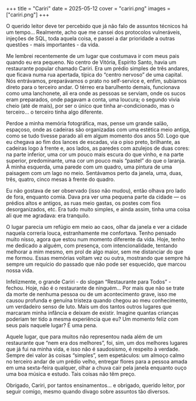 +++
title = "Cariri"
date = 2025-05-12
cover = "cariri.png"
images = ["cariri.png"]
+++

O querido leitor deve ter percebido que já não falo de assuntos técnicos há um tempo… Realmente, acho que me cansei dos protocolos vulneráveis, injeções de SQL, toda aquela coisa, e passei a dar prioridade a outras questões - mais importantes - da vida.   

Me lembrei recentemente de um lugar que costumava ir com meus pais quando eu era pequeno. No centro de Vitória, Espírito Santo, havia um restaurante popular chamado Cariri. Era um prédio simples de três andares, que ficava numa rua apertada, típica do “centro nervoso” de uma capital. Nós entrávamos, preparávamos o prato no self-service e, enfim, subíamos direto para o terceiro andar. O térreo era barulhento demais, funcionava como uma lanchonete, ali era onde as pessoas se serviam, onde os sucos eram preparados, onde pagavam a conta, uma loucura; o segundo vivia cheio (até de mais), por ser o único que tinha ar-condicionado, mas o terceiro... o terceiro tinha algo diferente.   

Perdoe a minha memória fotográfica, mas, pense um grande salão, espaçoso, onde as cadeiras são organizadas com uma estética meio antiga, como se tudo tivesse parado ali em algum momento dos anos 50. Logo que eu chegava ao fim dos lances de escadas, via o piso preto, brilhante, as cadeiras logo à frente e, aos lados, as paredes com azulejos de duas cores: na parte inferior, uma cor um pouco mais escura do que vinho, e na parte superior, predominante, uma cor um pouco mais “pastel” do que o laranja. À minha esquerda, uma parede com um quadro, uma pintura de uma paisagem com um lago no meio. Sentávamos perto da janela, uma, duas, três, quatro, cinco mesas à frente do quadro.   

Eu não gostava de ser observado (isso não mudou), então olhava pro lado de fora, enquanto comia. Dava pra ver uma pequena parte da cidade — os prédios altos e antigos, as ruas meio gastas, os postes com fios desorganizados, etc. Era tudo muito simples, e ainda assim, tinha uma coisa ali que me agradava: era tranquilo.   

O lugar parecia um refúgio em meio ao caos, olhar da janela e ver a cidade naquela correria louca, estranhamente me confortava. Tenho pensado muito nisso, agora que estou num momento diferente da vida. Hoje, tenho me dedicado a alguém, com presença, com intencionalidade, tentando melhorar a mim mesmo, em prol de algo maior, sem me distanciar do que me formou. Essas memórias voltam vez ou outra, mostrando que sempre há sempre um requício do passado que não pode ser esquecido, que marcou nossa vida.  

Infelizmente, o grande Cariri - do slogan “Restaurante para Todos” - fechou. Hoje, não é o restaurante de ninguém... Por mais que não se trate da morte de nenhuma pessoa ou de um acontecimento grave, isso me causou profunda e genuína tristeza quando chegou ao meu conhecimento, um verdadeiro senso de luto. Mais um dos tantos outros lugares que marcaram minha infância e deixam de existir. Imagine quantas crianças poderiam ter tido a mesma experiência que eu? Um momento feliz com seus pais naquele lugar? É uma pena.   

Aquele lugar, que para muitos não representou nada além de um restaurante que “nem era dos melhores”, foi, sim, um dos melhores lugares que já fui na minha vida, e isso não é saudosismo, é respeito à verdade. Sempre dei valor às coisas “simples”, sem espetáculos: um almoço calmo no terceiro andar de um prédio velho, entregar flores para a pessoa amada em uma sexta-feira qualquer,  olhar a chuva cair pela janela enquanto ouço uma boa música e estudo. Tais coisas não têm preço.   

Obrigado, Cariri, por tantos ensinamentos… e obrigado, querido leitor, por seguir comigo, mesmo quando divago sobre assuntos tão diversos.   

